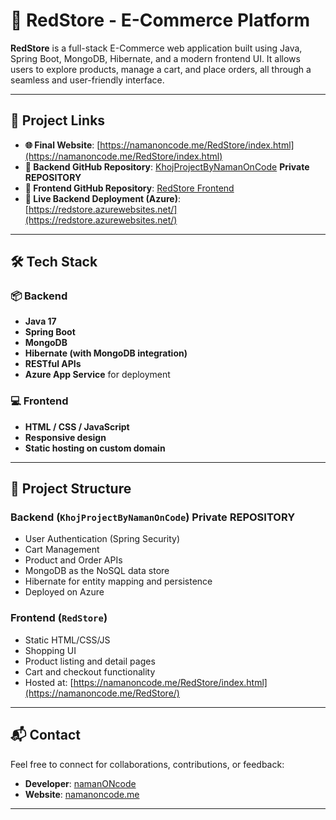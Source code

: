 # 🛒 RedStore - E-Commerce Platform

**RedStore** is a full-stack E-Commerce web application built using Java, Spring Boot, MongoDB, Hibernate, and a modern frontend UI. It allows users to explore products, manage a cart, and place orders, all through a seamless and user-friendly interface.

---

## 🔗 Project Links

- **🌐 Final Website**: [https://namanoncode.me/RedStore/index.html](https://namanoncode.me/RedStore/index.html)
- **🧠 Backend GitHub Repository**: [KhojProjectByNamanOnCode](https://github.com/namanONcode/KhojProjectByNamanOnCode/) **Private REPOSITORY**
- **🎨 Frontend GitHub Repository**: [RedStore Frontend](https://github.com/namanONcode/RedStore)
- **🚀 Live Backend Deployment (Azure)**: [https://redstore.azurewebsites.net/](https://redstore.azurewebsites.net/)

---

## 🛠 Tech Stack

### 📦 Backend
- **Java 17**
- **Spring Boot**
- **MongoDB**
- **Hibernate (with MongoDB integration)**
- **RESTful APIs**
- **Azure App Service** for deployment

### 💻 Frontend
- **HTML / CSS / JavaScript**
- **Responsive design**
- **Static hosting on custom domain**

---

## 📁 Project Structure

### Backend (`KhojProjectByNamanOnCode`) **Private REPOSITORY**
- User Authentication (Spring Security)
- Cart Management
- Product and Order APIs
- MongoDB as the NoSQL data store
- Hibernate for entity mapping and persistence
- Deployed on Azure

### Frontend (`RedStore`)
- Static HTML/CSS/JS
- Shopping UI
- Product listing and detail pages
- Cart and checkout functionality
- Hosted at: [https://namanoncode.me/RedStore/index.html](https://namanoncode.me/RedStore/)


---

## 📬 Contact

Feel free to connect for collaborations, contributions, or feedback:

- **Developer**: [namanONcode](https://github.com/namanONcode)
- **Website**: [namanoncode.me](https://namanoncode.me)

---

